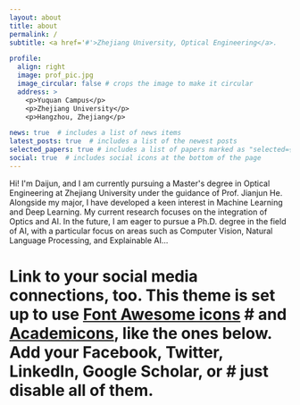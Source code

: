 ```yaml
---
layout: about
title: about
permalink: /
subtitle: <a href='#'>Zhejiang University, Optical Engineering</a>.

profile:
  align: right
  image: prof_pic.jpg
  image_circular: false # crops the image to make it circular
  address: >
    <p>Yuquan Campus</p>
    <p>Zhejiang University</p>
    <p>Hangzhou, Zhejiang</p>

news: true  # includes a list of news items
latest_posts: true  # includes a list of the newest posts
selected_papers: true # includes a list of papers marked as "selected={true}"
social: true  # includes social icons at the bottom of the page
---
```


Hi! I'm Daijun, and I am currently pursuing a Master's degree in Optical Engineering at Zhejiang University under the guidance of Prof. Jianjun He. Alongside my major, I have developed a keen interest in Machine Learning and Deep Learning. My current research focuses on the integration of Optics and AI. In the future, I am eager to pursue a Ph.D. degree in the field of AI, with a particular focus on areas such as Computer Vision, Natural Language Processing, and Explainable AI...

# Link to your social media connections, too. This theme is set up to use [Font Awesome icons](http://fortawesome.github.io/Font-Awesome/) # and [Academicons](https://jpswalsh.github.io/academicons/), like the ones below. Add your Facebook, Twitter, LinkedIn, Google Scholar, or # just disable all of them.
